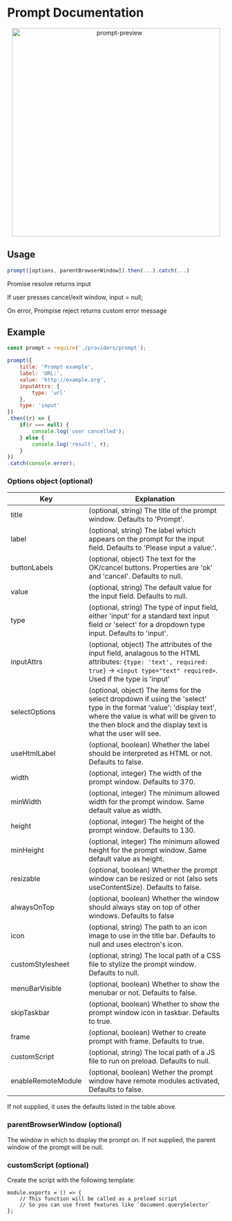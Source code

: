 # Prompt Documentation

<p align="center"><img width="482" alt="prompt-preview" src="https://user-images.githubusercontent.com/17620180/111753337-09c0c680-8897-11eb-8ce8-43de29c143bd.png"></p>

## Usage
```js
prompt([options, parentBrowserWindow]).then(...).catch(...)
```
Promise resolve returns input

If user presses cancel/exit window, input = null;

On error, Prompise reject returns custom error message
## Example

```js
const prompt = require('./providers/prompt');

prompt({
    title: 'Prompt example',
    label: 'URL:',
    value: 'http://example.org',
    inputAttrs: {
        type: 'url'
    },
    type: 'input'
})
.then((r) => {
    if(r === null) {
        console.log('user cancelled');
    } else {
        console.log('result', r);
    }
})
.catch(console.error);
```

### Options object (optional)

| Key                | Explanation                                                                                                                                                                                                                    |
| ------------------ | ------------------------------------------------------------------------------------------------------------------------------------------------------------------------------------------------------------------------------ |
| title              | (optional, string) The title of the prompt window. Defaults to 'Prompt'.                                                                                                                                                       |
| label              | (optional, string) The label which appears on the prompt for the input field. Defaults to 'Please input a value:'.                                                                                                             |
| buttonLabels       | (optional, object) The text for the OK/cancel buttons. Properties are 'ok' and 'cancel'. Defaults to null.                                                                                                                     |
| value              | (optional, string) The default value for the input field. Defaults to null.                                                                                                                                                    |
| type               | (optional, string) The type of input field, either 'input' for a standard text input field or 'select' for a dropdown type input. Defaults to 'input'.                                                                         |
| inputAttrs         | (optional, object) The attributes of the input field, analagous to the HTML attributes: `{type: 'text', required: true}` -> `<input type="text" required>`. Used if the type is 'input'                                        |
| selectOptions      | (optional, object) The items for the select dropdown if using the 'select' type in the format 'value': 'display text', where the value is what will be given to the then block and the display text is what the user will see. |
| useHtmlLabel       | (optional, boolean) Whether the label should be interpreted as HTML or not. Defaults to false.                                                                                                                                 |
| width              | (optional, integer) The width of the prompt window. Defaults to 370.                                                                                                                                                           |
| minWidth           | (optional, integer) The minimum allowed width for the prompt window. Same default value as width.                                                                                                                              |
| height             | (optional, integer) The height of the prompt window. Defaults to 130.                                                                                                                                                          |
| minHeight          | (optional, integer) The minimum allowed height for the prompt window. Same default value as height.                                                                                                                            |
| resizable          | (optional, boolean) Whether the prompt window can be resized or not (also sets useContentSize). Defaults to false.                                                                                                             |
| alwaysOnTop        | (optional, boolean) Whether the window should always stay on top of other windows. Defaults to false                                                                                                                           |
| icon               | (optional, string) The path to an icon image to use in the title bar. Defaults to null and uses electron's icon.                                                                                                               |
| customStylesheet   | (optional, string) The local path of a CSS file to stylize the prompt window. Defaults to null.                                                                                                                                |
| menuBarVisible     | (optional, boolean) Whether to show the menubar or not. Defaults to false.                                                                                                                                                     |
| skipTaskbar        | (optional, boolean) Whether to show the prompt window icon in taskbar. Defaults to true.                                                                                                                                       |
| frame              | (optional, boolean) Wether to create prompt with frame. Defaults to true.                                                                                                                                                      |
| customScript       | (optional, string) The local path of a JS file to run on preload. Defaults to null.                                                                                                                                            |
| enableRemoteModule | (optional, boolean) Wether the prompt window have remote modules activated, Defaults to false.                                                                                                                                 |

If not supplied, it uses the defaults listed in the table above.

### parentBrowserWindow (optional)

The window in which to display the prompt on. If not supplied, the parent window of the prompt will be null.

### customScript (optional)

Create the script with the following template:

```node
module.exports = () => {
    // This function will be called as a preload script
    // So you can use front features like `document.querySelector`
};
```
